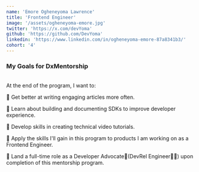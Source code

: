 ```yaml
---
name: 'Emore Ogheneyoma Lawrence'
title: 'Frontend Engineer'
image: '/assets/ogheneyoma-emore.jpg'
twitter: 'https://x.com/devYoma'
github: 'https://github.com/DevYoma'
linkedin: 'https://www.linkedin.com/in/ogheneyoma-emore-87a8341b3/'
cohort: '4'
---
```


<div>
<h3>My Goals for DxMentorship</h3> <br/>
At the end of the program, I want to: <br/>

📌 Get better at writing engaging articles more often.

📌 Learn about building and documenting SDKs to improve developer experience. <br/>

📌 Develop skills in creating technical video tutorials. <br/>

📌 Apply the skills I'll gain in this program to products I am working on as a Frontend Engineer. <br/>

📌 Land a full-time role as a Developer Advocate🥑(DevRel Engineer👨‍💻) upon completion of this mentorship program. <br/>

</div>
